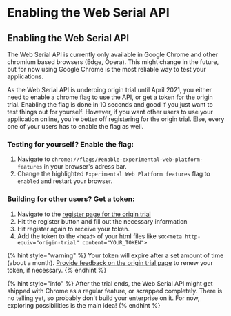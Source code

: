 # Enabling the Web Serial API

## Enabling the Web Serial API

The Web Serial API is currently only available in Google Chrome and other chromium based browsers \(Edge, Opera\). This might change in the future, but for now using Google Chrome is the most reliable way to test your applications.

As the Web Serial API is underoing origin trial until April 2021, you either need to enable a chrome flag to use the API, or get a token for the origin trial. Enabling the flag is done in 10 seconds and good if you just want to test things out for yourself. However, if you want other users to use your application online, you're better off registering for the origin trial. Else, every one of your users has to enable the flag as well. 

### Testing for yourself? Enable the flag:

1. Navigate to `chrome://flags/#enable-experimental-web-platform-features` in your browser's adress bar.
2. Change the highlighted `Experimental Web Platform features` flag to `enabled` and restart your browser.

### Building for other users? Get a token:

1. Navigate to the [register page for the origin trial](https://developer.chrome.com/origintrials/#/view_trial/2992641952387694593)
2. Hit the register button and fill out the necessary information
3. Hit register again to receive your token.
4. Add the token to the `<head>` of your html files like so:`<meta http-equiv="origin-trial" content="YOUR_TOKEN">`

{% hint style="warning" %}
Your token will expire after a set amount of time \(about a month\). [Provide feedback on the origin trial page](https://developer.chrome.com/origintrials/#/trials/my) to renew your token, if necessary.
{% endhint %}

{% hint style="info" %}
After the trial ends, the Web Serial API might get shipped with Chrome as a regular feature, or scrapped completely. There is no telling yet, so probably don't build your enterprise on it. For now, exploring possibilities is the main idea!
{% endhint %}

